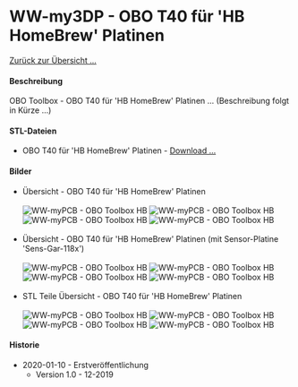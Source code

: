 # WW-my3DP - OBO T40 für 'HB HomeBrew' Platinen

[Zurück zur Übersicht ...](../README.md)

#### Beschreibung

OBO Toolbox - OBO T40 für 'HB HomeBrew' Platinen   ...  (Beschreibung folgt in Kürze ...)

#### STL-Dateien
- OBO T40 für 'HB HomeBrew' Platinen - [Download ...](./bin/OBO_T40_HB_20200112.zip)

#### Bilder
- Übersicht - OBO T40 für 'HB HomeBrew' Platinen
<br><br>
![WW-myPCB - OBO Toolbox HB](./img/OBO_T40_HB_01.jpg "OBO T40 HB")
![WW-myPCB - OBO Toolbox HB](./img/OBO_T40_HB_02.jpg "OBO T40 HB")
![WW-myPCB - OBO Toolbox HB](./img/OBO_T40_HB_03.jpg "OBO T40 HB")
![WW-myPCB - OBO Toolbox HB](./img/OBO_T40_HB_04.jpg "OBO T40 HB")
<br><br>
- Übersicht - OBO T40 für 'HB HomeBrew' Platinen (mit Sensor-Platine 'Sens-Gar-118x')
<br><br>
![WW-myPCB - OBO Toolbox HB](./img/OBO_T40_HB_118x_01.jpg "OBO T40 HB")
![WW-myPCB - OBO Toolbox HB](./img/OBO_T40_HB_118x_02.jpg "OBO T40 HB")
![WW-myPCB - OBO Toolbox HB](./img/OBO_T40_HB_118x_03.jpg "OBO T40 HB")
![WW-myPCB - OBO Toolbox HB](./img/OBO_T40_HB_118x_04.jpg "OBO T40 HB")
<br><br>
- STL Teile Übersicht - OBO T40 für 'HB HomeBrew' Platinen
<br><br>
![WW-myPCB - OBO Toolbox HB](./img/OBO_T40_HB_BasePlate.jpg "OBO T40 HB STL")
![WW-myPCB - OBO Toolbox HB](./img/OBO_T40_HB_BatHolder.jpg "OBO T40 HB STL")
![WW-myPCB - OBO Toolbox HB](./img/OBO_T40_HB_BatHolder_118x.jpg "OBO T40 HB STL")
![WW-myPCB - OBO Toolbox HB](./img/OBO_T40_HB_BatHolder_9V.jpg "OBO T40 HB STL")

#### Historie
- 2020-01-10 - Erstveröffentlichung
  - Version 1.0 - 12-2019

